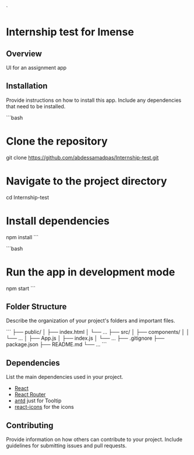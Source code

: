 `
# Internship test for Imense

## Overview

UI for an assignment app



## Installation

Provide instructions on how to install this app. Include any dependencies that need to be installed.

\`\`\`bash
# Clone the repository
git clone https://github.com/abdessamadpas/Internship-test.git

# Navigate to the project directory
cd Internship-test

# Install dependencies
npm install
\`\`\`


\`\`\`bash
# Run the app in development mode
npm start
\`\`\`

## Folder Structure

Describe the organization of your project's folders and important files.

\`\`\`
├── public/
│   ├── index.html
│   └── ...
├── src/
│   ├── components/
│   │   └── ...
│   ├── App.js
│   ├── index.js
│   └── ...
├── .gitignore
├── package.json
├── README.md
└── ...
\`\`\`

## Dependencies

List the main dependencies used in your project.

- [React](https://reactjs.org/)
- [React Router](https://reactrouter.com/)
- [antd](https://ant.design/docs/react/introduce/) just for Tooltip
- [react-icons](https://react-icons.github.io/react-icons) for the icons





## Contributing

Provide information on how others can contribute to your project. Include guidelines for submitting issues and pull requests.
